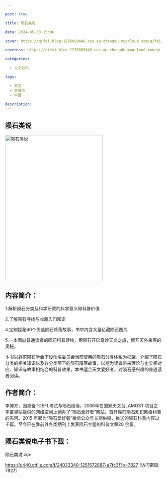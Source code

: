 ```yaml
---

post: true

title: 陨石类说

date: 2024-05-30 15:06

cover: https://qifei-blog-1256009448.cos.ap-chengdu.myqcloud.com/qifei-blog/s33787985.jpg

coveross: https://qifei-blog-1256009448.cos.ap-chengdu.myqcloud.com/qifei-blog/s33787985.jpg

categories:

  - 人文社科

tags:

  - 天文
  - 李博方
  - 科普

description:
---
```


## 陨石类说

<img alt="陨石类说" class="aligncenter loading" data-was-processed="true" decoding="async" fetchpriority="high" height="471" src="https://qifei-blog-1256009448.cos.ap-chengdu.myqcloud.com/qifei-blog/s33787985.jpg" style="cursor: zoom-in;" width="314"/>

## 内容简介：

1.解析陨石分类及科学研究的科学意义和科普价值

2.了解陨石寻找与收藏入门知识

4.定制探秘60个优选陨石降落故事，书中内含大量私藏陨石图片

5.一本面向普通读者的陨石科普读物，用陨石开启奇妙天文之旅，解开天外来客的奥秘。

本书以靠前陨石学会下设命名委员会当前使用的陨石分类体系为框架，介绍了陨石分类的相关知识以及各分类项下的陨石降落故事，以期为读者带来理论与史实相对应、知识与故事相结合的科普效果。本书适合天文爱好者，对陨石感兴趣的普通读者阅读。

## 作者简介：

李博方，因准备TOEFL考试与陨石结缘，2006年在国家天文台LAMOST 项目之宇宙驿站提供的网络空间上创办了“陨石爱好者”网站，首开靠前陨石知识网络科普的先河。2015 年起为“陨石爱好者”微信公众号长期供稿，推送的陨石科普内容过千篇。至今已在靠前外各类期刊上发表陨石主题的科普文章20 余篇。

## 陨石类说电子书下载：

陨石类说.zip: 

https://url40.ctfile.com/f/24033340-1251572887-e7fc3f?p=7827 (访问密码: 7827)
